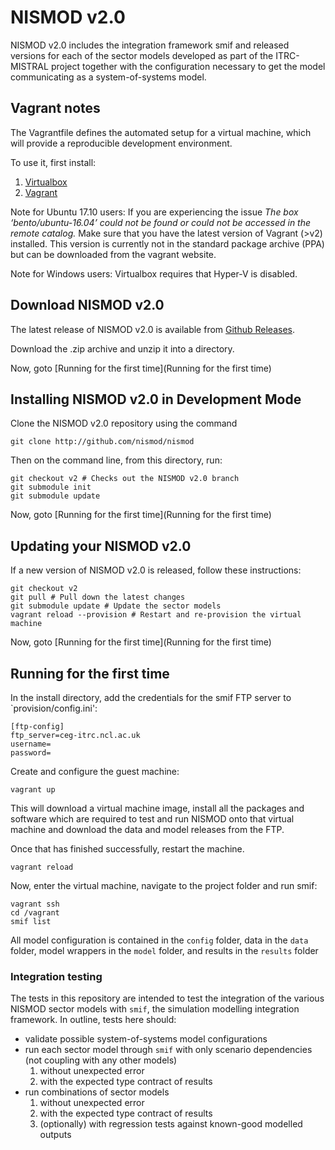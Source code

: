 # NISMOD v2.0

NISMOD v2.0 includes the integration framework smif and released versions
for each of the sector models developed as part of the ITRC-MISTRAL project
together with the configuration necessary to get the model communicating as a 
system-of-systems model.

## Vagrant notes

The Vagrantfile defines the automated setup for a virtual machine, which will
provide a reproducible development environment.

To use it, first install:

1. [Virtualbox](www.virtualbox.org)
1. [Vagrant](vagrantup.com)

Note for Ubuntu 17.10 users: If you are experiencing the issue *The box ‘bento/ubuntu-16.04’ could not be found or could not be accessed in the remote catalog.* Make sure that you have the latest version of Vagrant (>v2) installed. This version is currently not in the standard package archive (PPA) but can be downloaded from the vagrant website.

Note for Windows users: Virtualbox requires that Hyper-V is disabled.

## Download NISMOD v2.0

The latest release of NISMOD v2.0 is available from [Github Releases](https://github.com/nismod/nismod/releases/latest).

Download the .zip archive and unzip it into a directory.

Now, goto [Running for the first time](Running for the first time)

## Installing NISMOD v2.0 in Development Mode

Clone the NISMOD v2.0 repository using the command

    git clone http://github.com/nismod/nismod
    
Then on the command line, from this directory, run:

    git checkout v2 # Checks out the NISMOD v2.0 branch
    git submodule init
    git submodule update

Now, goto [Running for the first time](Running for the first time)

## Updating your NISMOD v2.0

If a new version of NISMOD v2.0 is released, follow these instructions:

    git checkout v2
    git pull # Pull down the latest changes
    git submodule update # Update the sector models
    vagrant reload --provision # Restart and re-provision the virtual machine

Now, goto [Running for the first time](Running for the first time)

## Running for the first time

In the install directory, add the credentials for the smif FTP server to `provision/config.ini':

```
[ftp-config]
ftp_server=ceg-itrc.ncl.ac.uk
username=
password=
```

Create and configure the guest machine:

    vagrant up

This will download a virtual machine image, install all the packages and
software which are required to test and run NISMOD onto that virtual machine
and download the data and model releases from the FTP.

Once that has finished successfully, restart the machine.

    vagrant reload

Now, enter the virtual machine, navigate to the project folder
and run smif:

    vagrant ssh
    cd /vagrant
    smif list

All model configuration is contained in the `config` folder, data in the `data`
folder, model wrappers in the `model` folder, and results in the `results` folder

### Integration testing

The tests in this repository are intended to test the integration of the various
NISMOD sector models with `smif`, the simulation modelling integration
framework. In outline, tests here should:

- validate possible system-of-systems model configurations
- run each sector model through `smif` with only scenario dependencies (not
  coupling with any other models)
    1. without unexpected error
    1. with the expected type contract of results
- run combinations of sector models
    1. without unexpected error
    1. with the expected type contract of results
    1. (optionally) with regression tests against known-good modelled outputs
